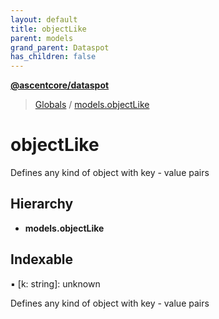 ```yaml
---
layout: default
title: objectLike
parent: models
grand_parent: Dataspot
has_children: false
---
```


**[@ascentcore/dataspot](../README.md)**

> [Globals](../globals.md) / [models.objectLike](models_objectlike)

# objectLike

Defines any kind of object with key - value pairs

## Hierarchy

* **models.objectLike**

## Indexable

▪ [k: string]: unknown

Defines any kind of object with key - value pairs
